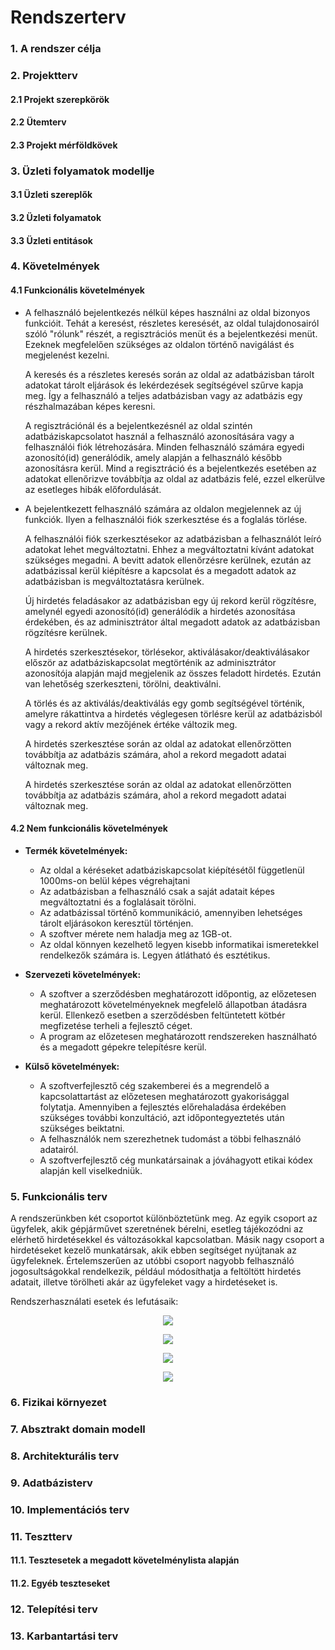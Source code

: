 
# Rendszerterv



### 1. A rendszer célja

### 2. Projektterv

####    2.1 Projekt szerepkörök

####    2.2 Ütemterv

####    2.3 Projekt mérföldkövek

### 3. Üzleti folyamatok modellje

#### 			3.1 Üzleti szereplők

#### 			3.2 Üzleti folyamatok

#### 			3.3 Üzleti entitások

### 4. Követelmények

#### 4.1 Funkcionális követelmények

- A felhasználó bejelentkezés nélkül képes használni az oldal bizonyos funkcióit. Tehát a keresést, részletes keresését, az oldal tulajdonosairól szóló "rólunk" részét, a regisztrációs menüt és a bejelentkezési menüt. Ezeknek megfelelően szükséges az oldalon történő navigálást és megjelenést kezelni. 

  A keresés és a részletes keresés során az oldal az adatbázisban tárolt adatokat tárolt eljárások és lekérdezések segítségével szűrve kapja meg. Így a felhasználó a teljes adatbázisban vagy az adatbázis egy részhalmazában képes keresni.

  A regisztrációnál és a bejelentkezésnél az oldal szintén adatbáziskapcsolatot használ a felhasználó azonosítására vagy a felhasználói fiók létrehozására. Minden felhasználó számára egyedi azonosító(id) generálódik, amely alapján a felhasználó később azonosításra kerül. Mind a regisztráció és a bejelentkezés esetében az adatokat ellenőrizve továbbítja az oldal az adatbázis felé, ezzel elkerülve az esetleges hibák előfordulását. 

- A bejelentkezett felhasználó számára az oldalon megjelennek az új funkciók. Ilyen a felhasználói fiók szerkesztése és a foglalás törlése.

  A felhasználói fiók szerkesztésekor az adatbázisban a felhasználót leíró adatokat lehet megváltoztatni. Ehhez a megváltoztatni kívánt adatokat szükséges megadni. A bevitt adatok ellenőrzésre kerülnek, ezután az adatbázissal kerül kiépítésre a kapcsolat és a megadott adatok az adatbázisban is megváltoztatásra kerülnek.

  Új hirdetés feladásakor az adatbázisban egy új rekord kerül rögzítésre, amelynél egyedi azonosító(id) generálódik a hirdetés azonosítása érdekében, és az adminisztrátor által megadott adatok az adatbázisban rögzítésre kerülnek.

  A hirdetés szerkesztésekor, törlésekor, aktiválásakor/deaktiválásakor először az adatbáziskapcsolat megtörténik az adminisztrátor azonosítója alapján majd megjelenik az összes feladott hirdetés. Ezután van lehetőség szerkeszteni, törölni, deaktiválni. 

  A törlés és az aktiválás/deaktiválás egy gomb segítségével történik, amelyre rákattintva a hirdetés véglegesen törlésre kerül az adatbázisból vagy a rekord aktív mezőjének értéke változik meg.

  A hirdetés szerkesztése során az oldal az adatokat ellenőrzötten továbbítja az adatbázis számára, ahol a rekord megadott adatai változnak meg.


  A hirdetés szerkesztése során az oldal az adatokat ellenőrzötten továbbítja az adatbázis számára, ahol a rekord megadott adatai változnak meg. 

#### 4.2 Nem funkcionális követelmények 

-	**Termék követelmények:**

    -   Az oldal a kéréseket adatbáziskapcsolat kiépítésétől függetlenül 1000ms-on belül képes végrehajtani
    - Az adatbázisban a felhasználó csak a saját adatait képes megváltoztatni és a foglalásait törölni.
    - Az adatbázissal történő kommunikáció, amennyiben lehetséges tárolt eljárásokon keresztül történjen.
    - A szoftver mérete nem haladja meg az 1GB-ot.
    - Az oldal könnyen kezelhető legyen kisebb informatikai ismeretekkel rendelkezők számára is. Legyen átlátható és esztétikus. 

-	**Szervezeti követelmények:**

    -	A szoftver a szerződésben meghatározott időpontig, az előzetesen meghatározott követelményeknek megfelelő állapotban átadásra kerül. Ellenkező esetben a szerződésben feltüntetett kötbér megfizetése terheli a fejlesztő céget.
    -	A program az előzetesen meghatározott rendszereken használható és a megadott gépekre telepítésre kerül.

-	**Külső követelmények:**

    -	A szoftverfejlesztő cég szakemberei és a megrendelő a kapcsolattartást az előzetesen meghatározott gyakorisággal folytatja. Amennyiben a fejlesztés előrehaladása érdekében szükséges további konzultáció, azt időpontegyeztetés után szükséges beiktatni.
    -	A felhasználók nem szerezhetnek tudomást a többi felhasználó adatairól.
    -	A szoftverfejlesztő cég munkatársainak a jóváhagyott etikai kódex alapján kell viselkedniük.


### 5. Funkcionális terv

A rendszerünkben két csoportot különböztetünk meg. Az egyik csoport az ügyfelek, akik gépjárművet szeretnének bérelni, esetleg tájékozódni az elérhető hirdetésekkel és változásokkal kapcsolatban. Másik nagy csoport a hirdetéseket kezelő munkatársak, akik ebben segítséget nyújtanak az ügyfeleknek. Értelemszerűen az utóbbi csoport nagyobb felhasználó jogosultságokkal rendelkezik, például módosíthatja a feltöltött hirdetés adatait, illetve törölheti akár az ügyfeleket vagy a hirdetéseket is.

Rendszerhasználati esetek és lefutásaik:

<p align="center">
    <img src="https://user-images.githubusercontent.com/83767448/229844788-fa96d968-c6df-4378-b5b2-e3cdc2150525.png">
</p>

<p align="center">
    <img src="https://user-images.githubusercontent.com/83767448/229853350-d6c9d783-68c6-4b45-b506-caabafe64f35.png">
</p>

<p align="center">
    <img src="https://user-images.githubusercontent.com/83767448/229857729-6e90a60d-7b6e-4817-aa04-9ad55767f2a3.png">
</p>

<p align="center">
    <img src="https://user-images.githubusercontent.com/83767448/229856749-8a1a24a3-a921-423a-8ab4-345845bf115e.png">
</p>
    


### 6. Fizikai környezet

### 7. Absztrakt domain modell

### 8. Architekturális terv

### 9. Adatbázisterv

### 10. Implementációs terv

### 11. Tesztterv

#### 11.1. Tesztesetek a megadott követelménylista alapján

#### 11.2. Egyéb teszteseket

### 12. Telepítési terv

### 13. Karbantartási terv
